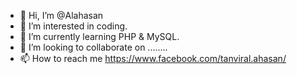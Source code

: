 - 👋 Hi, I’m @Alahasan
- 👀 I’m interested in coding.
- 🌱 I’m currently learning PHP & MySQL.
- 💞️ I’m looking to collaborate on ........
- 📫 How to reach me https://www.facebook.com/tanviral.ahasan/

<!---
Alahasan009/Alahasan009 is a ✨ special ✨ repository because its `README.md` (this file) appears on your GitHub profile.
You can click the Preview link to take a look at your changes.
--->
